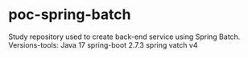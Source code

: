 # poc-spring-batch
Study repository used to create back-end service using Spring Batch.
Versions-tools:
Java 17
spring-boot 2.7.3
spring vatch v4
